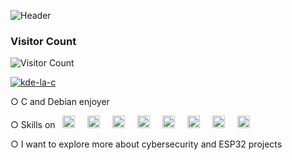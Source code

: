 ![Header](https://i.postimg.cc/nh4YMnLN/github-header-image.png)
  
###
### Visitor Count
![Visitor Count](https://profile-counter.glitch.me/JoyaAlbert/count.svg)
<br>
<p align="left"> <a href="https://github.com/ryo-ma/github-profile-trophy"><img src="https://github-profile-trophy.vercel.app/?username=JoyaAlbert" alt="kde-la-c" /></a> </p>

○ C and Debian enjoyer

○ Skills on‎‎‎ ‎‎‎‎‎&nbsp; <img src="https://cdn.jsdelivr.net/gh/devicons/devicon/icons/c/c-original.svg" height="20" alt="c logo"  />
  <img width="12" />
  <img src="https://cdn.jsdelivr.net/gh/devicons/devicon/icons/python/python-original.svg" height="20" alt="python logo"  />
  <img width="12" />
  <img src="https://cdn.jsdelivr.net/gh/devicons/devicon/icons/linux/linux-original.svg" height="20" alt="linux logo"  />
  <img width="12" />
  <img src="https://icongr.am/devicon/javascript-original.svg?size=128&color=currentColor" height="20" alt="js logo"  />
  <img width="12" />
  <img src="https://icongr.am/devicon/typescript-original.svg?size=128&color=currentColor" height="20" alt="tsx logo"  />
  <img width="12" />
  <img src="https://icongr.am/devicon/react-original.svg?size=128&color=currentColor" height="20" alt="react logo"  />
  <img width="12" />
  <img src="https://cdn.jsdelivr.net/gh/devicons/devicon/icons/kotlin/kotlin-original.svg" height="20" alt="kotlin logo"  />
  <img width="12" />
  <img src="https://devicon-website.vercel.app/api/android/plain-wordmark.svg?color=%23C3FF00" height="20" alt="android logo" />
  <img width="12" />
  
○ I want to explore more about cybersecurity and ESP32 projects

<!--
<details>
<summary><b>stats</b></summary>

<br>

![JoyaAlbert's Stats](https://github-readme-stats.vercel.app/api?username=JoyaAlbert&theme=dark&show_icons=true&hide_border=true&count_private=true)
![JoyaAlbert's Top Languages](https://github-readme-stats.vercel.app/api/top-langs/?username=JoyaAlbert&theme=dark&show_icons=true&hide_border=true&layout=compact)
</details>

